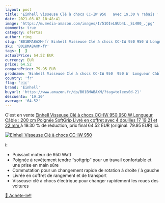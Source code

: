 ```yaml
---
layout: post
title: 'Einhell Visseuse Clé à chocs CC-IW 950   avec 19.30 % rabais '
date: 2021-03-02 18:48:41
image: 'https://m.media-amazon.com/images/I/51OIeLGUb4L._SL400_.jpg'
comments: true
category: ofertas
author: ring
slug: 'B01BMABAXM-fr Einhell Visseuse Clé à chocs CC-IW 950 950 W Longueur...'
sku: 'B01BMABAXM-fr'
tags: [  ]
actualPrice: 64.52 EUR
currency: EUR
price: 64.52
comparePrice: 79.95 EUR
prodname: 'Einhell Visseuse Clé à chocs CC-IW 950  950 W  Longueur Câble : 200 cm  Poignée SoftGrip  Livré en coffret avec 4 douilles  17  19  21 et 22 mm '
country: 'fr'
flag: '🇫🇷'
brand: 'Einhell'
buyurl: 'https://www.amazon.fr/dp/B01BMABAXM/?tag=tolees0d-21'
descuento: '19.30'
average: '64.52'
---
```


C'est en vente [Einhell Visseuse Clé à chocs CC-IW 950  950 W  Longueur Câble : 200 cm  Poignée SoftGrip  Livré en coffret avec 4 douilles  17  19  21 et 22 mm ](https://www.amazon.fr/dp/B01BMABAXM/?tag=tolees0d-21)  à  19.30 % de réduction, prix final  64.52 EUR (original: 79.95 EUR) ici:

[![Einhell Visseuse Clé à chocs CC-IW 950  ](https://m.media-amazon.com/images/I/51OIeLGUb4L._SL400_.jpg)](https://www.amazon.fr/dp/B01BMABAXM/?tag=tolees0d-21)

ℹ️:

- Puissant moteur de 950 Watt
- Poignée à revêtement tendre “softgrip” pour un travail confortable et une prise en main sûre
- Commutation pour un changement rapide de rotation à droite / à gauche
- Livrée en coffret de rangement et de transport
- Visseuse-clé à chocs électrique pour changer rapidement les roues des voitures

[🛒 Achète-le!!](https://www.amazon.fr/dp/B01BMABAXM/?tag=tolees0d-21)
